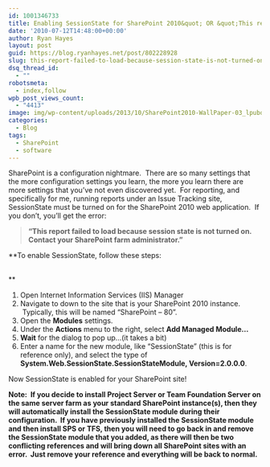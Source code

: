 ```yaml
---
id: 1001346733
title: Enabling SessionState for SharePoint 2010&quot; OR &quot;This report failed to load because session state is not turned on.
date: '2010-07-12T14:48:00+00:00'
author: Ryan Hayes
layout: post
guid: https://blog.ryanhayes.net/post/802228928
slug: this-report-failed-to-load-because-session-state-is-not-turned-on-enabling-session-state-sharepoint-2010
dsq_thread_id:
  - ""
robotsmeta:
  - index,follow
wpb_post_views_count:
  - "4413"
image: img/wp-content/uploads/2013/10/SharePoint2010-WallPaper-03_lpubqc.jpg
categories:
  - Blog
tags:
  - SharePoint
  - software
---
```

<span id="ctl00_PlaceHolderMain_LabelMessage">SharePoint is a configuration nightmare.  There are so many settings that the more configuration settings you learn, the more you learn there are more settings that you’ve not even discovered yet.  For reporting, and specifically for me, running reports under an Issue Tracking site, SessionState must be turned on for the SharePoint 2010 web application.  If you don’t, you’ll get the error: </span>

> <span id="ctl00_PlaceHolderMain_LabelMessage"><strong>“</strong></span>**This report failed to load because session state is not turned on. Contact your SharePoint farm administrator.”**

**<span>To enable SessionState, follow these steps:<!--more-->

<br /> </span>**

  1. Open Internet Information Services (IIS) Manager
  2. Navigate to down to the site that is your SharePoint 2010 instance.  Typically, this will be named “SharePoint &#8211; 80”.
  3. Open the **Modules** settings.
  4. Under the **Actions** menu to the right, select **Add Managed Module…**
  5. **Wait** for the dialog to pop up…(it takes a bit)
  6. Enter a name for the new module, like “SessionState” (this is for reference only), and select the type of **System.Web.SessionState.SessionStateModule, Version=2.0.0.0**.

Now SessionState is enabled for your SharePoint site!

**Note:  If you decide to install Project Server or Team Foundation Server on the same server farm as your standard SharePoint instance(s), then they will automatically install the SessionState module during their configuration.  If you have previously installed the SessionState module and then install SPS or TFS, then you will need to go back in and remove the SessionState module that you added, as there will then be two conflicting references and will bring down all SharePoint sites with an error.  Just remove your reference and everything will be back to normal.**
